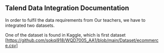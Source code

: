 ## Talend Data Integration Documentation

In order to fulfil the data requirements from Our teachers, we have to integrated two datasets.

One of the dataset is found in Kaggle, which is first dataset [https://github.com/sokqi918/WQD7005_AA1/blob/main/Dataset/ecommerce.csv]
